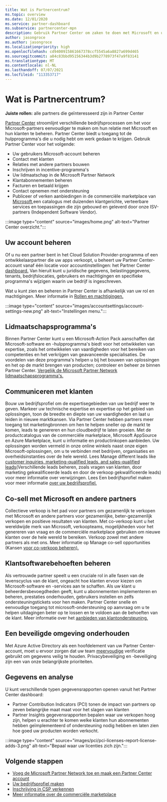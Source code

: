 ```yaml
---
title: Wat is Partnercentrum?
ms.topic: overview
ms.date: 12/01/2020
ms.service: partner-dashboard
ms.subservice: partnercenter-mpn
description: Gebruik Partner Center om zaken te doen met Microsoft en uw klanten
author: jasongroce
ms.author: jasongroce
ms.localizationpriority: high
ms.openlocfilehash: cd9400915861667378ccf5545a6a8827a699d465
ms.sourcegitcommit: a84c83bbd95156344b3d9b2778973f47a9f83141
ms.translationtype: MT
ms.contentlocale: nl-NL
ms.lasthandoff: 07/07/2021
ms.locfileid: "113353717"
---
```

# <a name="what-is-partner-center"></a>Wat is Partnercentrum?

**Juiste rollen:** alle partners die geïnteresseerd zijn in Partner Center

[Partner Center](https://partner.microsoft.com/dashboard/home) stroomlijnt verschillende bedrijfsprocessen om het voor Microsoft-partners eenvoudiger te maken om hun relatie met Microsoft en hun klanten te beheren. Partner Center biedt u toegang tot de hulpprogramma's die u nodig hebt om werk gedaan te krijgen. Gebruik Partner Center voor het volgende:

- Uw gebruikers Microsoft-account beheren
- Contact met klanten
- Relaties met andere partners bouwen
- Inschrijven in incentive-programma's
- Uw lidmaatschap in de Microsoft Partner Network
- Klantabonnementen beheren
- Facturen en betaald krijgen
- Contact opnemen met ondersteuning
- Publiceer of verken aanbiedingen in de commerciële marketplace van [Microsoft,](/azure/marketplace)een catalogus met duizenden klantgerichte, verteerbare services en toepassingen die zijn gebouwd en geleverd door onze ISV-partners (Independent Software Vendor).

:::image type="content" source="images/home.png" alt-text="Partner Center overzicht.":::

## <a name="manage-your-account"></a>Uw account beheren

Of u nu een partner bent in het Cloud Solution Provider-programma of een ontwikkelaarpartner die uw apps verkoopt, u beheert uw Partner Center-account vanaf één locatie voor accountinstellingen: het Partner Center [dashboard.](https://partner.microsoft.com/dashboard/home) Van hieruit kunt u juridische gegevens, belastinggegevens, tenants, bedrijfslocaties, gebruikers en machtigingen en specifieke programma's wijzigen waarin uw bedrijf is ingeschreven.

Wat u kunt zien en beheren in Partner Center is afhankelijk van uw rol en machtigingen. Meer informatie in [Rollen en machtigingen.](permissions-overview.md)

:::image type="content" source="images/accountsettings/account-settings-new.png" alt-text="Instellingen menu.":::

## <a name="membership-programs"></a>Lidmaatschapsprogramma's

Binnen Partner Center kunt u een Microsoft-Action Pack aanschaffen dat Microsoft-software en -hulpprogramma's biedt voor het ontwikkelen van expertise, zoals het ontwikkelen van vaardigheden voor het bereiken van competenties en het verkrijgen van geavanceerde specialisaties. De voordelen van deze programma's helpen u bij het bouwen van oplossingen en het op de markt brengen van producten; controleer en beheer ze binnen Partner Center. [Vergelijk de Microsoft Partner Network lidmaatschapsprogramma's.](https://partner.microsoft.com/membership/compare-offers)

## <a name="connect-with-customers"></a>Communiceren met klanten

Bouw uw bedrijfsprofiel om de expertisegebieden van uw bedrijf weer te geven. Markeer uw technische expertise en expertise op het gebied van oplossingen, toon de breedte en diepte van uw vaardigheden en laat u leiden in nieuwe marktkansen. Via Partner Center hebben partners meer toegang tot marketingbronnen om hen te helpen sneller op de markt te komen, leads te genereren en hun cloudbedrijf te laten groeien. Met de productcatalogus van de commerciële marketplace, Microsoft AppSource en Azure Marketplace, kunt u informatie en productinkopen aanbieden. Uw oplossingen worden vermeld in onze online winkels naast onze eigen Microsoft-oplossingen, om u te verbinden met bedrijven, organisaties en overheidsinstanties over de hele wereld. Lees Manage different leads like [customer inquiries, marketing-qualified leads, and sales-qualified leads](manage-leads.md)(Verschillende leads beheren, zoals vragen van klanten, door marketing gekwalificeerde leads en door de verkoop gekwalificeerde leads) voor meer informatie over verwijzingen. Lees Een bedrijfsprofiel maken voor meer informatie [over uw bedrijfsprofiel.](create-a-marketing-profile.md)

## <a name="co-sell-with-microsoft-and-other-partners"></a>Co-sell met Microsoft en andere partners

Collectieve verkoop is het pad voor partners om gezamenlijk te verkopen met Microsoft en andere partners voor gezamenlijke, beter-gezamenlijk verkopen en positieve resultaten van klanten. Met co-verkoop kunt u het wereldwijde merk van Microsoft, verkoopteams, mogelijkheden voor het genereren van vraag en de commerciële marketplace gebruiken om nieuwe klanten over de hele wereld te bereiken. Verkoop zowel met andere partners als met ons. Meer informatie op Manage co-sell opportunities (Kansen [voor co-verkoop beheren).](manage-co-sell-opportunities.md)

## <a name="manage-customer-software-needs"></a>Klantsoftwarebehoeften beheren

Als vertrouwde partner speelt u een cruciale rol in alle fasen van de levenscyclus van de klant, ongeacht hoe klanten ervoor kiezen om Microsoft-software en -services aan te schaffen. Als uw klant u beheerdersbevoegdheden geeft, kunt u abonnementen implementeren en beheren, prestaties onderhouden, gebruikers instellen en zelfs ondersteuningstickets voor hen maken. Partner Center snelle en eenvoudige toegang tot microsoft-ondersteuning op aanvraag om u te helpen uitdagingen beter op te lossen en te voldoen aan de behoeften van de klant. Meer informatie over het [aanbieden van klantondersteuning.](customer-support.md)

## <a name="maintain-a-secure-environment"></a>Een beveiligde omgeving onderhouden

Met Azure Active Directory als een hoofdelement van uw Partner Center-account, moet u ervoor zorgen dat uw team [meervoudige](partner-security-requirements-mandating-mfa.md) verificatie gebruikt om gegevens veilig te houden. Privacybeveiliging en -beveiliging zijn een van onze belangrijkste prioriteiten.

## <a name="data-and-analytics"></a>Gegevens en analyse

U kunt verschillende typen gegevensrapporten openen vanuit het Partner Center dashboard:

- Partner Contribution Indicators (PCI) tonen de impact van partners op zeven belangrijke maat maat voor het slagen van klanten
- Partner Insights gegevensrapporten bepalen waar uw verkopen hoog zijn, helpen u erachter te komen welke klanten hun abonnementen hebben geïmplementeerd of ondersteuning nodig hebben en laten zien hoe goed uw producten worden verkocht.

:::image type="content" source="images/pci/pci-licenses-report-license-adds-3.png" alt-text="Bepaal waar uw licenties zich zijn.":::

## <a name="next-steps"></a>Volgende stappen

- [Voeg de Microsoft Partner Network toe en maak een Partner Center account](mpn-create-a-partner-center-account.md)
- [Uw bedrijfsprofiel maken](create-a-marketing-profile.md)
- [Inschrijving in CSP verkennen](csp-overview.md)
- [Meer informatie over de commerciële marketplace](csp-commercial-marketplace-overview.md)
